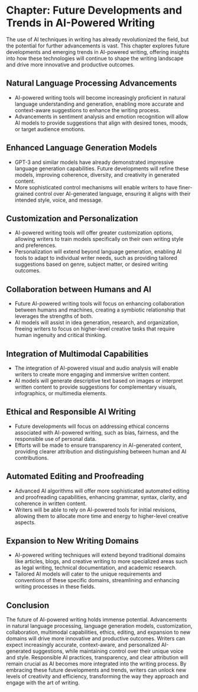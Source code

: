 Chapter: Future Developments and Trends in AI-Powered Writing
=============================================================

The use of AI techniques in writing has already revolutionized the field, but the potential for further advancements is vast. This chapter explores future developments and emerging trends in AI-powered writing, offering insights into how these technologies will continue to shape the writing landscape and drive more innovative and productive outcomes.

Natural Language Processing Advancements
----------------------------------------

* AI-powered writing tools will become increasingly proficient in natural language understanding and generation, enabling more accurate and context-aware suggestions to enhance the writing process.
* Advancements in sentiment analysis and emotion recognition will allow AI models to provide suggestions that align with desired tones, moods, or target audience emotions.

Enhanced Language Generation Models
-----------------------------------

* GPT-3 and similar models have already demonstrated impressive language generation capabilities. Future developments will refine these models, improving coherence, diversity, and creativity in generated content.
* More sophisticated control mechanisms will enable writers to have finer-grained control over AI-generated language, ensuring it aligns with their intended style, voice, and message.

Customization and Personalization
---------------------------------

* AI-powered writing tools will offer greater customization options, allowing writers to train models specifically on their own writing style and preferences.
* Personalization will extend beyond language generation, enabling AI tools to adapt to individual writer needs, such as providing tailored suggestions based on genre, subject matter, or desired writing outcomes.

Collaboration between Humans and AI
-----------------------------------

* Future AI-powered writing tools will focus on enhancing collaboration between humans and machines, creating a symbiotic relationship that leverages the strengths of both.
* AI models will assist in idea generation, research, and organization, freeing writers to focus on higher-level creative tasks that require human ingenuity and critical thinking.

Integration of Multimodal Capabilities
--------------------------------------

* The integration of AI-powered visual and audio analysis will enable writers to create more engaging and immersive written content.
* AI models will generate descriptive text based on images or interpret written content to provide suggestions for complementary visuals, infographics, or multimedia elements.

Ethical and Responsible AI Writing
----------------------------------

* Future developments will focus on addressing ethical concerns associated with AI-powered writing, such as bias, fairness, and the responsible use of personal data.
* Efforts will be made to ensure transparency in AI-generated content, providing clearer attribution and distinguishing between human and AI contributions.

Automated Editing and Proofreading
----------------------------------

* Advanced AI algorithms will offer more sophisticated automated editing and proofreading capabilities, enhancing grammar, syntax, clarity, and coherence in written content.
* Writers will be able to rely on AI-powered tools for initial revisions, allowing them to allocate more time and energy to higher-level creative aspects.

Expansion to New Writing Domains
--------------------------------

* AI-powered writing techniques will extend beyond traditional domains like articles, blogs, and creative writing to more specialized areas such as legal writing, technical documentation, and academic research.
* Tailored AI models will cater to the unique requirements and conventions of these specific domains, streamlining and enhancing writing processes in these fields.

Conclusion
----------

The future of AI-powered writing holds immense potential. Advancements in natural language processing, language generation models, customization, collaboration, multimodal capabilities, ethics, editing, and expansion to new domains will drive more innovative and productive outcomes. Writers can expect increasingly accurate, context-aware, and personalized AI-generated suggestions, while maintaining control over their unique voice and style. Responsible AI practices, transparency, and clear attribution will remain crucial as AI becomes more integrated into the writing process. By embracing these future developments and trends, writers can unlock new levels of creativity and efficiency, transforming the way they approach and engage with the art of writing.
